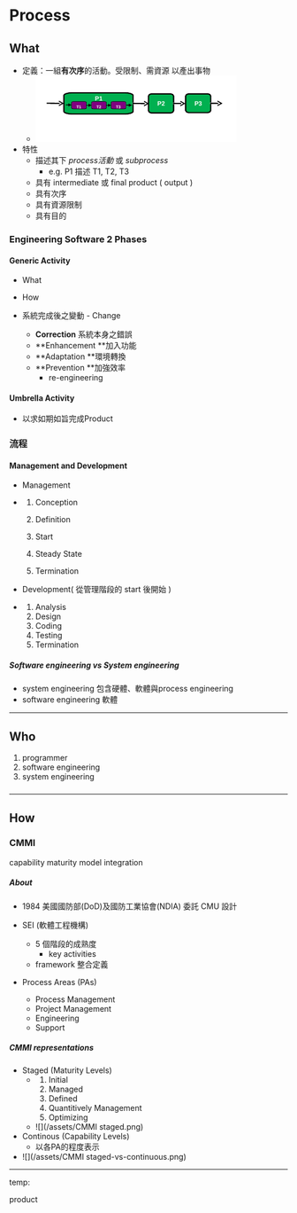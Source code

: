# Process

## What

* 定義：一組**有次序**的活動。受限制、需資源 以產出事物
  * ![](/assets/import.png)
* 特性
  * 描述其下 _process活動_ 或 _subprocess_
    * e.g. P1 描述 T1, T2, T3
  * 具有 intermediate 或 final product \( output \)
  * 具有次序
  * 具有資源限制
  * 具有目的

### Engineering Software 2 Phases

#### Generic Activity

* What
* How

* 系統完成後之變動  - Change
  * **Correction** 系統本身之錯誤
  * **Enhancement **加入功能
  * **Adaptation **環境轉換
  * **Prevention **加強效率
    * re-engineering

#### Umbrella Activity

* 以求如期如旨完成Product

### 流程

#### Management and Development

* Management

* 1. Conception

  2. Definition

  3. Start

  4. Steady State

  5. Termination
* Development\( 從管理階段的 start 後開始 \)

* 1. Analysis
  2. Design
  3. Coding
  4. Testing
  5. Termination

##### Software engineering vs System engineering

* system engineering  包含硬體、軟體與process engineering
* software engineering 軟體

---

## Who

1. programmer
2. software engineering
3. system engineering

### 

---

## How

### CMMI

capability maturity model integration

##### About

* 1984 美國國防部\(DoD\)及國防工業協會\(NDIA\) 委託 CMU 設計

* SEI \(軟體工程機構\)

  * 5 個階段的成熟度
    * key activities
  * framework 整合定義

* Process Areas \(PAs\)

  * Process Management
  * Project Management
  * Engineering
  * Support

##### CMMI representations

* Staged \(Maturity Levels\)
  * 1. Initial 
    2. Managed 
    3. Defined 
    4. Quantitively Management
    5. Optimizing
  * ![](/assets/CMMI staged.png)
* Continous \(Capability Levels\)
  * 以各PA的程度表示
* ![](/assets/CMMI staged-vs-continuous.png)

---

temp:

product

